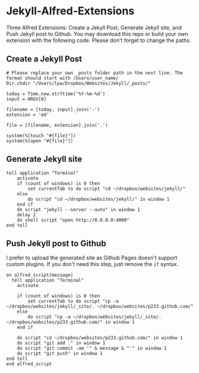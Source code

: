 Jekyll-Alfred-Extensions
========================

Three Alfred Extensions: Create a Jekyll Post, Generate Jekyll site, and Push Jekyll post to Github. You may download this repo or build your own extension with the following code. Please don't forget to change the paths.

## Create a Jekyll Post

```
# Please replace your own _posts folder path in the next line. The format should start with /Users/user_name/
Dir.chdir "/Users/lpw/Dropbox/Websites/Jekyll/_posts/"

today = Time.now.strftime('%Y-%m-%d')
input = ARGV[0]

filename = [today, input].join('-')
extension = 'md'
	
file = [filename, extension].join('.')

system(%[touch "#{file}"])
system(%[open "#{file}"])
```

## Generate Jekyll site

```
tell application "Terminal"
    activate
    if (count of windows) is 0 then
        set currentTab to do script "cd ~/dropbox/websites/jekyll/"
    else
        do script "cd ~/dropbox/websites/jekyll/" in window 1
    end if
    do script "jekyll --server --auto" in window 1
    delay 2
    do shell script "open http://0.0.0.0:4000"
end tell
```

## Push Jekyll post to Github

I prefer to upload the generated site as Github Pages doesn't support custom plugins. If you don't need this step, just remove the `if` syntax.

```
on alfred_script(message)
  tell application "Terminal"
    activate

    if (count of windows) is 0 then
        set currentTab to do script "cp -a ~/dropbox/websites/jekyll/_site/. ~/dropbox/websites/p233.github.com/"
    else
        do script "cp -a ~/dropbox/websites/jekyll/_site/. ~/dropbox/websites/p233.github.com/" in window 1
    end if
    
    do script "cd ~/dropbox/websites/p233.github.com/" in window 1
    do script "git add ." in window 1
    do script "git commit -am '" & message & "'" in window 1
    do script "git push" in window 1
end tell
end alfred_script
```